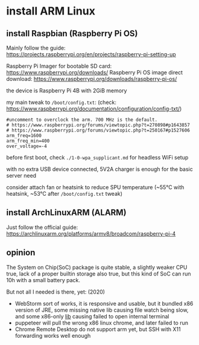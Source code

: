# install ARM Linux


## install Raspbian (Raspberry Pi OS)

Mainly follow the guide: https://projects.raspberrypi.org/en/projects/raspberry-pi-setting-up

Raspberry Pi Imager for bootable SD card: https://www.raspberrypi.org/downloads/
Raspberry Pi OS image direct download: https://www.raspberrypi.org/downloads/raspberry-pi-os/

the device is Raspberry Pi 4B with 2GiB memory

my main tweak to `/boot/config.txt`: (check: https://www.raspberrypi.org/documentation/configuration/config-txt/)
```
#uncomment to overclock the arm. 700 MHz is the default.
# https://www.raspberrypi.org/forums/viewtopic.php?t=270898#p1643857
# https://www.raspberrypi.org/forums/viewtopic.php?t=250167#p1527606
arm_freq=1600
arm_freq_min=400
over_voltage=-4
```

before first boot, check `./1-0-wpa_supplicant.md` for headless WiFi setup

with no extra USB device connected, 5V2A charger is enough for the basic server need

consider attach fan or heatsink to reduce SPU temperature (~55°C with heatsink, ~53°C after `/boot/config.txt` tweak)


## install ArchLinuxARM (ALARM)

Just follow the official guide: https://archlinuxarm.org/platforms/armv8/broadcom/raspberry-pi-4


## opinion

The System on Chip(SoC) package is quite stable,
  a slightly weaker CPU true,
  lack of a proper builtin storage also true,
  but this kind of SoC can run 10h with a small battery pack.

But not all I needed is there, yet: (2020)
- WebStorm sort of works, it is responsive and usable,
    but it bundled x86 version of JRE, 
    some missing native lib causing file watch being slow,
    and some x86-only [lib](https://github.com/JetBrains/pty4j/issues/82) causing failed to open internal terminal
- puppeteer will pull the wrong x86 linux chrome, and later failed to run
- Chrome Remote Desktop do not support arm yet,
    but SSH with X11 forwarding works well enough
